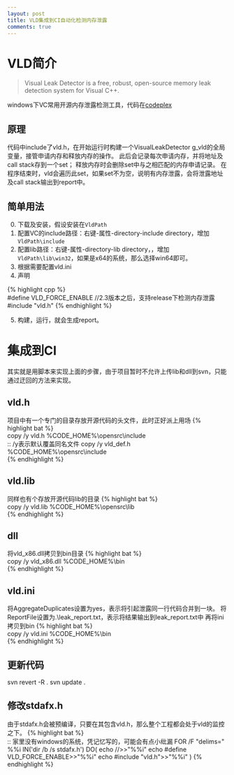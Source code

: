 ```yaml
---
layout: post
title: VLD集成到CI自动化检测内存泄露
comments: true
---
```


# VLD简介

> Visual Leak Detector is a free, robust, open-source memory leak detection system for Visual C++. 

windows下VC常用开源内存泄露检测工具，代码在[codeplex](http://vld.codeplex.com/)

## 原理
代码中include了vld.h，在开始运行时构建一个VisualLeakDetector g_vld的全局变量，接管申请内存和释放内存的操作。
此后会记录每次申请内存，并将地址及call stack存到一个set；
释放内存时会删除set中与之相匹配的内存申请记录。
在程序结束时，vld会遍历此set，如果set不为空，说明有内存泄露，会将泄露地址及call stack输出到report中。

## 简单用法
0. 下载及安装，假设安装在`VldPath`
1. 配置VC的include路径：右键-属性-directory-include directory，增加`VldPath\include`
2. 配置lib路径：右键-属性-directory-lib directory，，增加`VldPath\lib\win32`，如果是x64的系统，那么选择win64即可。
3. 根据需要配置vld.ini
4. 声明

{% highlight cpp %}  
#define VLD_FORCE_ENABLE    //2.3版本之后，支持release下检测内存泄露
#include "vld.h"
{% endhighlight %}  

5. 构建，运行，就会生成report。

# 集成到CI
其实就是用脚本来实现上面的步骤，由于项目暂时不允许上传lib和dll到svn，只能通过迂回的方法来实现。

## vld.h
项目中有一个专门的目录存放开源代码的头文件，此时正好派上用场
{% highlight bat %}  
copy /y vld.h %CODE_HOME%\opensrc\include\
:: /y表示默认覆盖同名文件
copy /y vld_def.h %CODE_HOME%\opensrc\include\
{% endhighlight %}  

## vld.lib
同样也有个存放开源代码lib的目录
{% highlight bat %}  
copy /y vld.lib %CODE_HOME%\opensrc\lib\
{% endhighlight %}  

## dll
将vld_x86.dll拷贝到bin目录
{% highlight bat %}  
copy /y vld_x86.dll %CODE_HOME%\bin\
{% endhighlight %}  

## vld.ini
将AggregateDuplicates设置为yes，表示将引起泄露同一行代码合并到一块。
将ReportFile设置为.\leak_report.txt，表示将结果输出到leak_report.txt中
再将ini拷贝到bin
{% highlight bat %}  
copy /y vld.ini %CODE_HOME%\bin\
{% endhighlight %} 

## 更新代码
svn revert -R .
svn update .

## 修改stdafx.h
由于stdafx.h会被预编译，只要在其包含vld.h，那么整个工程都会处于vld的监控之下。
{% highlight bat %}  
:: 家里没有windows的系统，凭记忆写的，可能会有点小纰漏
FOR /F "delims=" %%i IN('dir /b /s stdafx.h') DO(
    echo //>>"%%i"
    echo #define VLD_FORCE_ENABLE>>"%%i"
    echo #include "vld.h">>"%%i"
)
{% endhighlight %} 

## 

